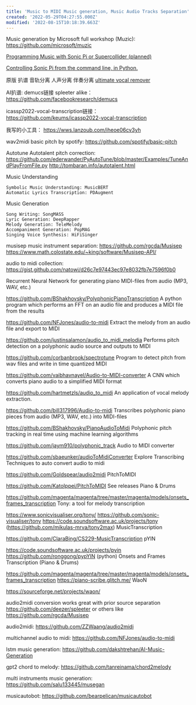 ```yaml
---
title: 'Music to MIDI Music generation, Music Audio Tracks Separation'
created: '2022-05-29T04:27:55.000Z'
modified: '2022-08-15T10:18:39.663Z'
---
```


Music generation by Microsoft full workshop (Muzic):
https://github.com/microsoft/muzic

[Programming Music with Sonic Pi or Supercollider (planned)](https://pypi.org/project/python-sonic/)

[Controlling Sonic Pi from the command line, in Python.](https://github.com/emlyn/sonic-pi-tool)

原版 扒谱 音轨分离 人声分离 伴奏分离 [ultimate vocal remover](https://github.com/Anjok07/ultimatevocalremovergui/blob/master/UVR.py)

AI扒谱:
demucs链接 spleeter alike：
https://github.com/facebookresearch/demucs

icassp2022-vocal-transcription链接：
https://github.com/keums/icassp2022-vocal-transcription

我写的小工具：
https://wws.lanzoub.com/iheoe06cv3yh

wav2midi basic pitch by spotify:
https://github.com/spotify/basic-pitch

Autotune Autotalent pitch correction:
https://github.com/ederwander/PyAutoTune/blob/master/Examples/TuneAndPlayFromFile.py
http://tombaran.info/autotalent.html

Music Understanding

    Symbolic Music Understanding: MusicBERT
    Automatic Lyrics Transcription: PDAugment

Music Generation

    Song Writing: SongMASS
    Lyric Generation: DeepRapper
    Melody Generation: TeleMelody
    Accompaniment Generation: PopMAG
    Singing Voice Synthesis: HiFiSinger

musisep music instrument separation:
https://github.com/rgcda/Musisep
https://www.math.colostate.edu/~king/software/Musisep-API/

audio to midi collection:
https://gist.github.com/natowi/d26c7e97443ec97e8032fb7e7596f0b0

Recurrent Neural Network for generating piano MIDI-files from audio (MP3, WAV, etc.)

https://github.com/BShakhovsky/PolyphonicPianoTranscription
A python program which performs an FFT on an audio file and produces a MIDI file from the results

https://github.com/NFJones/audio-to-midi
Extract the melody from an audio file and export to MIDI

https://github.com/justinsalamon/audio_to_midi_melodia
Performs pitch detection on a polyphonic audio source and outputs to MIDI

https://github.com/corbanbrook/spectrotune
Program to detect pitch from wav files and write in time quantized MIDI

https://github.com/vaibhavnayel/Audio-to-MIDI-converter
A CNN which converts piano audio to a simplified MIDI format

https://github.com/hartmetzls/audio_to_midi
An application of vocal melody extraction.

https://github.com/bill317996/Audio-to-midi
Transcribes polyphonic piano pieces from audio (MP3, WAV, etc.) into MIDI-files

https://github.com/BShakhovsky/PianoAudioToMidi
Polyphonic pitch tracking in real time using machine learning algorithms

https://github.com/jaym910/polyphonic_track
Audio to MIDI converter

https://github.com/sbaeunker/audioToMidiConverter
Explore Transcribing Techniques to auto convert audio to midi

https://github.com/Goldspear/audio2midi
PitchToMIDI

https://github.com/KatoIppei/PitchToMIDI See releases
Piano & Drums

https://github.com/magenta/magenta/tree/master/magenta/models/onsets_frames_transcription
Tony: a tool for melody transcription

https://www.sonicvisualiser.org/tony/ https://github.com/sonic-visualiser/tony https://code.soundsoftware.ac.uk/projects/tony (https://github.com/mikulas-mrva/tony2max)
MusicTranscription

https://github.com/ClaraBing/CS229-MusicTranscription
pYIN

https://code.soundsoftware.ac.uk/projects/pyin https://github.com/ronggong/pypYIN (python)
Onsets and Frames Transcription (Piano & Drums)

https://github.com/magenta/magenta/tree/master/magenta/models/onsets_frames_transcription https://piano-scribe.glitch.me/
WaoN

https://sourceforge.net/projects/waon/

audio2midi conversion works great with prior source separation https://github.com/deezer/spleeter or others like https://github.com/rgcda/Musisep

audio2midi:
https://github.com/ZZWaang/audio2midi

multichannel audio to midi:
https://github.com/NFJones/audio-to-midi

lstm music generation:
https://github.com/dakshtrehan/AI-Music-Generation

gpt2 chord to melody:
https://github.com/tanreinama/chord2melody

 multi instruments music generation:
https://github.com/salu133445/musegan

musicautobot:
https://github.com/bearpelican/musicautobot
